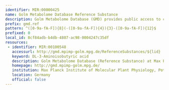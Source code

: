 ```yaml
---
identifier: MIR:00000425
name: Golm Metabolome Database Reference Substance
description: Golm Metabolome Database (GMD) provides public access to custom mass spectral libraries, metabolite profiling experiments as well as additional information and tools. Since metabolites often cannot be obtained in their respective native biological state, for example organic acids may be only acquirable as salts, the concept of reference substance was introduced. This collection references reference substances.
prefix: gmd.ref
pattern: ^([0-9a-fA-F]){8}(-([0-9a-fA-F]){4}){3}-([0-9a-fA-F]){12}$
prefixed: 0
local_id: 8cf84adb-b4db-4807-ac98-0004247c35df
resources:
 - identifier: MIR:00100548
   accessurl: http://gmd.mpimp-golm.mpg.de/ReferenceSubstances/${lid}
   keyword: DL-3-Aminoisobutyric acid
   description: Golm Metabolome Database (Reference Substance) at Max Planck Institute of Molecular Plant Physiology
   homepage: http://gmd.mpimp-golm.mpg.de/
   institution: Max Planck Institute of Molecular Plant Physiology, Potsdam
   location: Germany
   official: false
---
```


